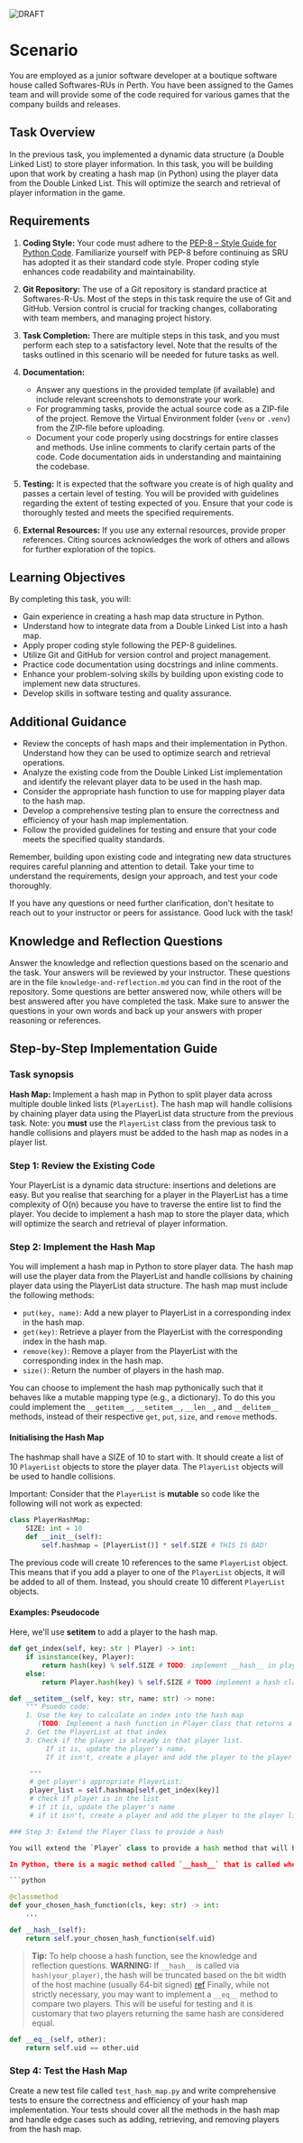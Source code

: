 ![DRAFT](https://img.shields.io/badge/-DRAFT-red)

# Scenario

You are employed as a junior software developer at a boutique software house called Softwares-RUs in Perth. You have been assigned to the Games team and will provide some of the code required for various games that the company builds and releases.

## Task Overview

In the previous task, you implemented a dynamic data structure (a Double Linked List) to store player information. In this task, you will be building upon that work by creating a hash map (in Python) using the player data from the Double Linked List. This will optimize the search and retrieval of player information in the game.

## Requirements

1. **Coding Style:** Your code must adhere to the [PEP-8 – Style Guide for Python Code](https://www.python.org/dev/peps/pep-0008/). Familiarize yourself with PEP-8 before continuing as SRU has adopted it as their standard code style. Proper coding style enhances code readability and maintainability.

2. **Git Repository:** The use of a Git repository is standard practice at Softwares-R-Us. Most of the steps in this task require the use of Git and GitHub. Version control is crucial for tracking changes, collaborating with team members, and managing project history.

3. **Task Completion:** There are multiple steps in this task, and you must perform each step to a satisfactory level. Note that the results of the tasks outlined in this scenario will be needed for future tasks as well.

4. **Documentation:**

   - Answer any questions in the provided template (if available) and include relevant screenshots to demonstrate your work.
   - For programming tasks, provide the actual source code as a ZIP-file of the project. Remove the Virtual Environment folder (`venv` or `.venv`) from the ZIP-file before uploading.
   - Document your code properly using docstrings for entire classes and methods. Use inline comments to clarify certain parts of the code. Code documentation aids in understanding and maintaining the codebase.

5. **Testing:** It is expected that the software you create is of high quality and passes a certain level of testing. You will be provided with guidelines regarding the extent of testing expected of you. Ensure that your code is thoroughly tested and meets the specified requirements.

6. **External Resources:** If you use any external resources, provide proper references. Citing sources acknowledges the work of others and allows for further exploration of the topics.

## Learning Objectives

By completing this task, you will:

- Gain experience in creating a hash map data structure in Python.
- Understand how to integrate data from a Double Linked List into a hash map.
- Apply proper coding style following the PEP-8 guidelines.
- Utilize Git and GitHub for version control and project management.
- Practice code documentation using docstrings and inline comments.
- Enhance your problem-solving skills by building upon existing code to implement new data structures.
- Develop skills in software testing and quality assurance.

## Additional Guidance

- Review the concepts of hash maps and their implementation in Python. Understand how they can be used to optimize search and retrieval operations.
- Analyze the existing code from the Double Linked List implementation and identify the relevant player data to be used in the hash map.
- Consider the appropriate hash function to use for mapping player data to the hash map.
- Develop a comprehensive testing plan to ensure the correctness and efficiency of your hash map implementation.
- Follow the provided guidelines for testing and ensure that your code meets the specified quality standards.

Remember, building upon existing code and integrating new data structures requires careful planning and attention to detail. Take your time to understand the requirements, design your approach, and test your code thoroughly.

If you have any questions or need further clarification, don't hesitate to reach out to your instructor or peers for assistance. Good luck with the task!

## Knowledge and Reflection Questions

Answer the knowledge and reflection questions based on the scenario and the task. Your answers will be reviewed by your instructor. These questions are in the file `knowledge-and-reflection.md` you can find in the root of the repository. Some questions are better answered now, while others will be best answered after you have completed the task. Make sure to answer the questions in your own words and back up your answers with proper reasoning or references.

## Step-by-Step Implementation Guide

### Task synopsis

**Hash Map:** Implement a hash map in Python to split player data across multiple double linked lists (`PlayerList`). The hash map will handle collisions by chaining player data using the PlayerList data structure from the previous task.
Note: you **must** use the `PlayerList` class from the previous task to handle collisions and players must be added to the hash map as nodes in a player list.

### Step 1: Review the Existing Code

Your PlayerList is a dynamic data structure: insertions and deletions are easy. But you realise that searching for a player in the PlayerList has a time complexity of O(n) because you have to traverse the entire list to find the player. You decide to implement a hash map to store the player data, which will optimize the search and retrieval of player information.

### Step 2: Implement the Hash Map

You will implement a hash map in Python to store player data. The hash map will use the player data from the PlayerList and handle collisions by chaining player data using the PlayerList data structure. The hash map must include the following methods:

- `put(key, name)`: Add a new player to PlayerList in a corresponding index in the hash map.
- `get(key)`: Retrieve a player from the PlayerList with the corresponding index in the hash map.
- `remove(key)`: Remove a player from the PlayerList with the corresponding index in the hash map.
- `size()`: Return the number of players in the hash map.

You can choose to implement the hash map pythonically such that it behaves like a mutable mapping type (e.g., a dictionary). To do this you could implement the `__getitem__`, `__setitem__`, `__len__`, and `__delitem__` methods, instead of their respective `get`, `put`, `size`, and `remove` methods.

#### Initialising the Hash Map

The hashmap shall have a SIZE of 10 to start with. It should create a list of 10 `PlayerList` objects to store the player data. The `PlayerList` objects will be used to handle collisions.

Important: Consider that the `PlayerList` is **mutable** so code like the following will not work as expected:

```python
class PlayerHashMap:
    SIZE: int = 10
    def __init__(self):
        self.hashmap = [PlayerList()] * self.SIZE # THIS IS BAD!
```

The previous code will create 10 references to the same `PlayerList` object. This means that if you add a player to one of the `PlayerList` objects, it will be added to all of them. Instead, you should create 10 different `PlayerList` objects.

#### Examples: Pseudocode

Here, we'll use **setitem** to add a player to the hash map.

```python
def get_index(self, key: str | Player) -> int:
    if isinstance(key, Player):
        return hash(key) % self.SIZE # TODO: implement __hash__ in player
    else:
        return Player.hash(key) % self.SIZE # TODO implement a hash class method in Player

def __setitem__(self, key: str, name: str) -> none:
    """ Psuedo code:
    1. Use the key to calculate an index into the hash map
       (TODO: Implement a hash function in Player class that returns a player hash and then modulate it by the size of the hashmap)
    2. Get the PlayerList at that index
    3. Check if the player is already in that player list.
         If it is, update the player's name.
         If it isn't, create a player and add the player to the player list.

     """
     # get player's appropriate PlayerList:
     player_list = self.hashmap[self.get_index(key)]
     # check if player is in the list
     # if it is, update the player's name
     # if it isn't, create a player and add the player to the player list


```

````python
### Step 3: Extend the Player Class to provide a hash

You will extend the `Player` class to provide a hash method that will be used to calculate the index in the hash map where the player will be stored. The hash method should return an integer that will be used as the index in the hash map. The integer should be calculated using the player's key (uid) and return an int between 0-255.

In Python, there is a magic method called `__hash__` that is called when the hash() function is called on an object. You can override this method to provide a custom hash for your object.

```python

@classmethod
def your_chosen_hash_function(cls, key: str) -> int:
    ...

def __hash__(self):
    return self.your_chosen_hash_function(self.uid)

````

> **Tip:** To help choose a hash function, see the knowledge and reflection questions.
> **WARNING:** If `__hash__` is called via `hash(your_player)`, the hash will be truncated based on the bit width of the host machine (usually 64-bit signed) [ref](https://docs.python.org/3/library/functions.html#hash) 
Finally, while not strictly necessary, you may want to implement a `__eq__` method to compare two players. This will be useful for testing and it is customary that two players returning the same hash are considered equal.

```python
def __eq__(self, other):
    return self.uid == other.uid
```

### Step 4: Test the Hash Map

Create a new test file called `test_hash_map.py` and write comprehensive tests to ensure the correctness and efficiency of your hash map implementation. Your tests should cover all the methods in the hash map and handle edge cases such as adding, retrieving, and removing players from the hash map.
